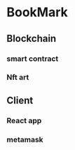 # BookMark


## Blockchain

### smart contract


### Nft art

## Client


### React app



### metamask
